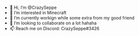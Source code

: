 - 👋 Hi, I’m @CrazySeppe
- 👀 I’m interested in Minecraft
- 🌱 I’m currently workign while some extra from my good friend
- 💞️ I’m looking to collaborate on a lot hahaha
- 📫 Reach me on Discord: CrazySeppe#3426
